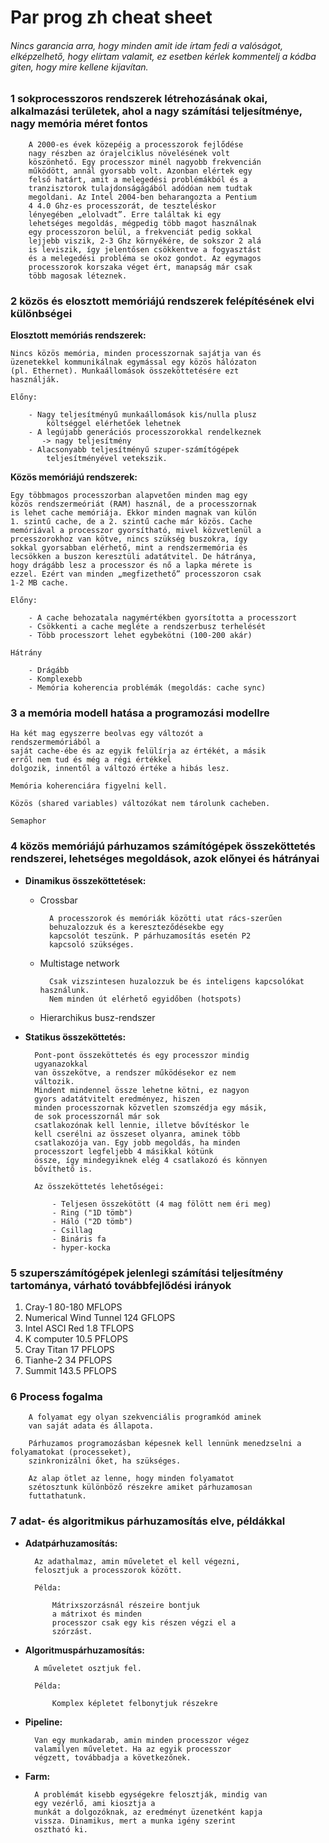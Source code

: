 # Par prog zh cheat sheet

###### Nincs garancia arra, hogy minden amit ide írtam fedi a valóságot, elképzelhető, hogy elírtam valamit, ez esetben kérlek kommentelj a kódba giten, hogy mire kellene kijavítan.

### **1** sokprocesszoros rendszerek létrehozásának okai, alkalmazási területek, ahol a nagy számítási teljesítménye, nagy memória méret fontos

        A 2000-es évek közepéig a processzorok fejlődése
        nagy részben az órajelciklus növelésének volt
        köszönhető. Egy processzor minél nagyobb frekvencián
        működött, annál gyorsabb volt. Azonban elértek egy
        felső határt, amit a melegedési problémákból és a
        tranzisztorok tulajdonságágából adódóan nem tudtak
        megoldani. Az Intel 2004-ben beharangozta a Pentium
        4 4.0 Ghz-es processzorát, de teszteléskor
        lényegében „elolvadt”. Erre találtak ki egy
        lehetséges megoldás, mégpedig több magot használnak
        egy processzoron belül, a frekvenciát pedig sokkal
        lejjebb viszik, 2-3 Ghz környékére, de sokszor 2 alá
        is leviszik, így jelentősen csökkentve a fogyasztást
        és a melegedési probléma se okoz gondot. Az egymagos
        processzorok korszaka véget ért, manapság már csak
        több magosak léteznek.
    
### **2** közös és elosztott memóriájú rendszerek felépítésének elvi különbségei

**Elosztott memóriás rendszerek:**
        
    Nincs közös memória, minden processzornak sajátja van és
    üzenetekkel kommunikálnak egymással egy közös hálózaton
    (pl. Ethernet). Munkaállomások összeköttetésére ezt
    használják.

    Előny:

        - Nagy teljesítményű munkaállomások kis/nulla plusz
            költséggel elérhetőek lehetnek
        - A legújabb generációs processzorokkal rendelkeznek 
           -> nagy teljesítmény
        - Alacsonyabb teljesítményű szuper-számítógépek
            teljesítményével vetekszik.

**Közös memóriájú rendszerek:**

    Egy többmagos processzorban alapvetően minden mag egy
    közös rendszermeóriát (RAM) használ, de a processzornak
    is lehet cache memóriája. Ekkor minden magnak van külön
    1. szintű cache, de a 2. szintű cache már közös. Cache
    memóriával a processzor gyorsítható, mivel közvetlenül a
    prcesszorokhoz van kötve, nincs szükség buszokra, így
    sokkal gyorsabban elérhető, mint a rendszermemória és
    lecsökken a buszon keresztüli adatátvitel. De hátránya,
    hogy drágább lesz a processzor és nő a lapka mérete is
    ezzel. Ezért van minden „megfizethető” processzoron csak
    1-2 MB cache.

    Előny:

        - A cache behozatala nagymértékben gyorsította a processzort
        - Csökkenti a cache megléte a rendszerbusz terhelését
        - Több processzort lehet egybekötni (100-200 akár)

    Hátrány

        - Drágább
        - Komplexebb
        - Memória koherencia problémák (megoldás: cache sync)
    

### **3** a memória modell hatása a programozási modellre

    Ha két mag egyszerre beolvas egy változót a
    rendszermemóriából a
    saját cache-ébe és az egyik felülírja az értékét, a másik
    erről nem tud és még a régi értékkel
    dolgozik, innentől a változó értéke a hibás lesz.
    
    Memória koherenciára figyelni kell.
    
    Közös (shared variables) változókat nem tárolunk cacheben.
    
    Semaphor

### **4** közös memóriájú párhuzamos számítógépek összeköttetés rendszerei, lehetséges megoldások, azok előnyei és hátrányai

* **Dinamikus összeköttetések:**

    * Crossbar

            A processzorok és memóriák közötti utat rács-szerűen
            behuzalozzuk és a kereszteződésekbe egy
            kapcsolót teszünk. P párhuzamosítás esetén P2
            kapcsoló szükséges.

    * Multistage network

            Csak vizszintesen huzalozzuk be és inteligens kapcsolókat használunk.
            Nem minden út elérhető egyidőben (hotspots)
    
    * Hierarchikus busz-rendszer

* **Statikus összeköttetés:**

        Pont-pont összeköttetés és egy processzor mindig
        ugyanazokkal
        van összekötve, a rendszer működésekor ez nem
        változik.
        Mindent mindennel össze lehetne kötni, ez nagyon
        gyors adatátvitelt eredményez, hiszen
        minden processzornak közvetlen szomszédja egy másik,
        de sok processzornál már sok
        csatlakozónak kell lennie, illetve bővítéskor le
        kell cserélni az összeset olyanra, aminek több
        csatlakozója van. Egy jobb megoldás, ha minden
        processzort legfeljebb 4 másikkal kötünk
        össze, így mindegyiknek elég 4 csatlakozó és könnyen
        bővíthető is.
        
        Az összeköttetés lehetőségei:

            - Teljesen összekötött (4 mag fölött nem éri meg)
            - Ring ("1D tömb")
            - Háló ("2D tömb")
            - Csillag
            - Bináris fa
            - hyper-kocka

### **5** szuperszámítógépek jelenlegi számítási teljesítmény tartománya, várható továbbfejlődési irányok

1. Cray-1 80-180 MFLOPS
2. Numerical Wind Tunnel 124 GFLOPS
3. Intel ASCI Red 1.8 TFLOPS
4. K computer 10.5 PFLOPS
5. Cray Titan 17 PFLOPS
6. Tianhe-2 34 PFLOPS
7. Summit 143.5 PFLOPS


### **6** Process fogalma

        A folyamat egy olyan szekvenciális programkód aminek
        van saját adata és állapota.
        
        Párhuzamos programozásban képesnek kell lennünk menedzselni a folyamatokat (processeket),
        szinkronizálni őket, ha szükséges.
        
        Az alap ötlet az lenne, hogy minden folyamatot
        szétosztunk különböző részekre amiket párhuzamosan
        futtathatunk.

### **7** adat- és algoritmikus párhuzamosítás elve, példákkal

* **Adatpárhuzamosítás:**

        Az adathalmaz, amin műveletet el kell végezni,
        felosztjuk a processzorok között.
        
        Példa:

            Mátrixszorzásnál részeire bontjuk
            a mátrixot és minden
            processzor csak egy kis részen végzi el a
            szórzást.

* **Algoritmuspárhuzamosítás:**

        A műveletet osztjuk fel.

        Példa:

            Komplex képletet felbonytjuk részekre

* **Pipeline:**

        Van egy munkadarab, amin minden processzor végez
        valamilyen műveletet. Ha az egyik processzor
        végzett, továbbadja a következőnek.

* **Farm:**

        A problémát kisebb egységekre felosztják, mindig van
        egy vezérlő, ami kiosztja a
        munkát a dolgozóknak, az eredményt üzenetként kapja
        vissza. Dinamikus, mert a munka igény szerint
        osztható ki.

